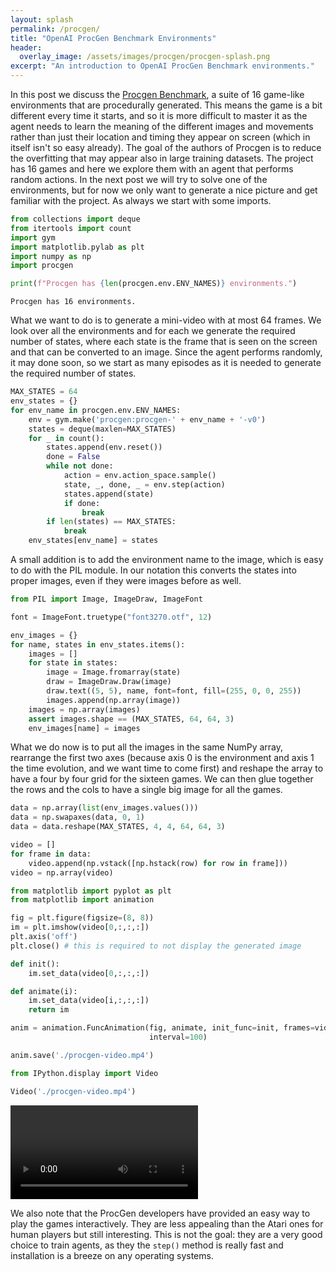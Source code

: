 ```yaml
---
layout: splash
permalink: /procgen/
title: "OpenAI ProcGen Benchmark Environments"
header:
  overlay_image: /assets/images/procgen/procgen-splash.png
excerpt: "An introduction to OpenAI ProcGen Benchmark environments."
---
```


In this post we discuss the [Procgen Benchmark](https://arxiv.org/abs/1912.01588), a suite of 16 game-like environments that are procedurally generated. This means the game is a bit different every time it starts, and so it is more difficult to master it as the agent needs to learn the meaning of the different images and movements rather than just their location and timing they appear on screen (which in itself isn't so easy already). The goal of the authors of Procgen is to reduce the overfitting that may appear also in large training datasets. The project has 16 games and here we explore them with an agent that performs random actions. In the next post we will try to solve one of the environments, but for now we only want to generate a nice picture and get familiar with the project. As always we start with some imports.


```python
from collections import deque
from itertools import count
import gym
import matplotlib.pylab as plt
import numpy as np
import procgen
```


```python
print(f"Procgen has {len(procgen.env.ENV_NAMES)} environments.")
```

    Procgen has 16 environments.
    

What we want to do is to generate a mini-video with at most 64 frames. We look over all the environments and for each we generate the required number of states, where each state is the frame that is seen on the screen and that can be converted to an image. Since the agent performs randomly, it may done soon, so we start as many episodes as it is needed to generate the required number of states.


```python
MAX_STATES = 64
env_states = {}
for env_name in procgen.env.ENV_NAMES:
    env = gym.make('procgen:procgen-' + env_name + '-v0')
    states = deque(maxlen=MAX_STATES)
    for _ in count():
        states.append(env.reset())
        done = False
        while not done:
            action = env.action_space.sample()
            state, _, done, _ = env.step(action)
            states.append(state)
            if done:
                break
        if len(states) == MAX_STATES:
            break
    env_states[env_name] = states
```

A small addition is to add the environment name to the image, which is easy to do with the PIL module. In our notation this converts the states into proper images, even if they were images before as well.


```python
from PIL import Image, ImageDraw, ImageFont

font = ImageFont.truetype("font3270.otf", 12)

env_images = {}
for name, states in env_states.items():
    images = []
    for state in states:
        image = Image.fromarray(state)
        draw = ImageDraw.Draw(image)
        draw.text((5, 5), name, font=font, fill=(255, 0, 0, 255))
        images.append(np.array(image))
    images = np.array(images)
    assert images.shape == (MAX_STATES, 64, 64, 3)
    env_images[name] = images
```

What we do now is to put all the images in the same NumPy array, rearrange the first two axes (because axis 0 is the environment and axis 1 the time evolution, and we want time to come first) and reshape the array to have a four by four grid for the sixteen games. We can then glue together the rows and the cols to have a single big image for all the games.


```python
data = np.array(list(env_images.values()))
data = np.swapaxes(data, 0, 1)
data = data.reshape(MAX_STATES, 4, 4, 64, 64, 3)
```


```python
video = []
for frame in data:
    video.append(np.vstack([np.hstack(row) for row in frame]))
video = np.array(video)
```


```python
from matplotlib import pyplot as plt
from matplotlib import animation
```


```python
fig = plt.figure(figsize=(8, 8))
im = plt.imshow(video[0,:,:,:])
plt.axis('off')
plt.close() # this is required to not display the generated image

def init():
    im.set_data(video[0,:,:,:])

def animate(i):
    im.set_data(video[i,:,:,:])
    return im

anim = animation.FuncAnimation(fig, animate, init_func=init, frames=video.shape[0],
                               interval=100)
```


```python
anim.save('./procgen-video.mp4')
```


```python
from IPython.display import Video

Video('./procgen-video.mp4')
```




<video src="/assets/videos/procgen/procgen-video.mp4" controls  >
      Your browser does not support the <code>video</code> element.
    </video>



We also note that the ProcGen developers have provided an easy way to play the games interactively. They are less appealing than the Atari ones for human players but still interesting. This is not the goal: they are a very good choice to train agents, as they the `step()` method is really fast and installation is a breeze on any operating systems.
